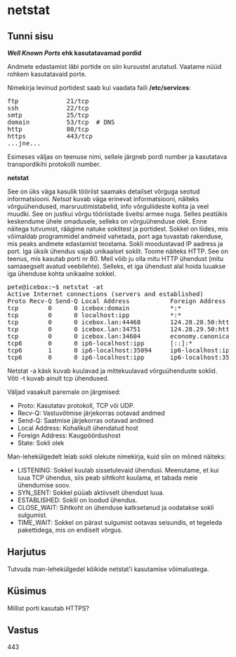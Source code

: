 ﻿# netstat

## Tunni sisu

<b>*Well Known Ports* ehk kasutatavamad pordid</b>

Andmete edastamist läbi portide on siin kursustel arutatud. Vaatame nüüd rohkem kasutatavaid porte.

Nimekirja levinud portidest saab kui vaadata faili <b>/etc/services</b>:

<pre>
ftp             21/tcp
ssh             22/tcp
smtp            25/tcp 
domain          53/tcp  # DNS
http            80/tcp
https           443/tcp
...jne...
</pre>

Esimeses väljas on teenuse nimi, sellele järgneb pordi number ja kasutatava transpordikihi protokolli number.

<b>netstat</b>

See on üks väga kasulik tööriist saamaks detailset võrguga seotud informatsiooni. *Netsat* kuvab väga erinevat informatsiooni, näiteks võrguühendused, marsruutimistabelid, info võrguliideste kohta ja veel muudki. See on justkui võrgu tööriistade šveitsi armee nuga. Selles peatükis keskendume ühele omadusele, selleks on võrguühenduse olek. Enne näitega tutvumist, räägime natuke soklitest ja portidest. Sokkel on liides, mis võimaldab programmidel andmeid vahetada, port aga tuvastab rakenduse, mis peaks andmete edastamist teostama. Sokli moodustavad IP aadress ja port. Iga üksik ühendus vajab unikaalset soklit. Toome näiteks HTTP. See on teenus, mis kasutab porti nr 80. Meil võib ju olla mitu HTTP ühendust (mitu samaaegselt avatud veebilehte). Selleks, et iga ühendust alal hoida luuakse iga ühenduse kohta unikaalne sokkel.

<pre>
pete@icebox:~$ netstat -at
Active Internet connections (servers and established)
Proto Recv-Q Send-Q Local Address           Foreign Address         State      
tcp        0      0 icebox:domain           *:*                     LISTEN     
tcp        0      0 localhost:ipp           *:*                     LISTEN     
tcp        0      0 icebox.lan:44468        124.28.28.50:http       TIME_WAIT  
tcp        0      0 icebox.lan:34751        124.28.29.50:http       TIME_WAIT  
tcp        0      0 icebox.lan:34604        economy.canonical.:http TIME_WAIT  
tcp6       0      0 ip6-localhost:ipp       [::]:*                  LISTEN     
tcp6       1      0 ip6-localhost:35094     ip6-localhost:ipp       CLOSE_WAIT 
tcp6       0      0 ip6-localhost:ipp       ip6-localhost:35094     FIN_WAIT2
</pre>

Netstat -a käsk kuvab kuulavad ja mittekuulavad võrguühenduste soklid. Võti -t kuvab ainult tcp ühendused.

Väljad vasakult paremale on järgmised:

<ul>
<li>Proto: Kasutatav protokoll, TCP või UDP.</li>
<li>Recv-Q: Vastuvõtmise järjekorras ootavad andmed</li>
<li>Send-Q: Saatmise järjekorras ootavad andmed</li>
<li>Local Address: Kohalikult ühendatud host</li>
<li>Foreign Address: Kaugpöördushost</li>
<li>State: Sokli olek</li>
</ul>

Man-lehekülgedelt leiab sokli olekute nimekirja, kuid siin on mõned näiteks:

<ul>
<li>LISTENING: Sokkel kuulab sissetulevaid ühendusi. Meenutame, et kui luua TCP ühendus, siis peab sihtkoht kuulama, et tabada meie ühendumise soov.</li>
<li>SYN_SENT: Sokkel püüab aktiivselt ühendust luua.</li>
<li>ESTABLISHED: Soklil on loodud ühendus.</li>
<li>CLOSE_WAIT: Sihtkoht on ühenduse katksetanud ja oodatakse sokli sulgumist.</li>
<li>TIME_WAIT: Sokkel on pärast sulgumist ootavas seisundis, et tegeleda pakettidega, mis on endiselt võrgus.</li>
 </ul>

## Harjutus

Tutvuda man-lehekülgedel kõikide netstat'i kasutamise võimalustega.

## Küsimus

Millist porti kasutab HTTPS?

## Vastus

443
